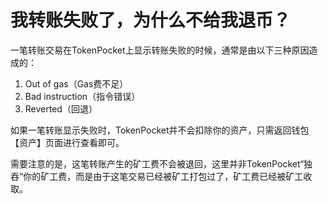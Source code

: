 # 我转账失败了，为什么不给我退币？

一笔转账交易在TokenPocket上显示转账失败的时候，通常是由以下三种原因造成的：

1. Out of gas（Gas费不足） 
2. Bad instruction（指令错误）
3. Reverted（回退）

如果一笔转账显示失败时，TokenPocket并不会扣除你的资产，只需返回钱包【资产】页面进行查看即可。

需要注意的是，这笔转账产生的矿工费不会被退回，这里并非TokenPocket“独吞“你的矿工费，而是由于这笔交易已经被矿工打包过了，矿工费已经被矿工收取。

